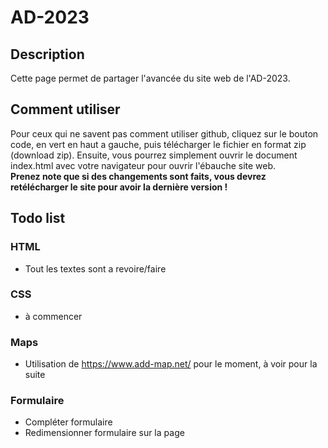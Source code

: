 # AD-2023
## Description
Cette page permet de partager l'avancée du site web de l'AD-2023.
## Comment utiliser
Pour ceux qui ne savent pas comment utiliser github, cliquez sur le bouton code, en vert en haut a gauche, puis télécharger le fichier en format zip (download zip). Ensuite, vous pourrez simplement ouvrir le document index.html avec votre navigateur pour ouvrir l'ébauche site web. <br>
 **Prenez note que si des changements sont faits, vous devrez retélécharger le site pour avoir la dernière version !**
## Todo list
### HTML
- Tout les textes sont a revoire/faire
### CSS
- à commencer
### Maps
- Utilisation de https://www.add-map.net/ pour le moment, à voir pour la suite
### Formulaire
- Compléter formulaire
- Redimensionner formulaire sur la page